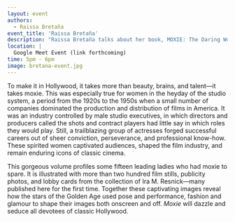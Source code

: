 ```yaml
---
layout: event
authors:
  - Raissa Bretaña
event_title: 'Raissa Bretaña'
description: "Raissa Bretaña talks about her book, MOXIE: The Daring Women of Classic Hollywood."
location: |
  Google Meet Event (link forthcoming)
time: 5pm - 6pm
image: bretana-event.jpg
---
```

To make it in Hollywood, it takes more than beauty, brains, and talent—it takes moxie. This was especially true for women in the heyday of the studio system, a period from the 1920s to the 1950s when a small number of companies dominated the production and distribution of films in America. It was an industry controlled by male studio executives, in which directors and producers called the shots and contract players had little say in which roles they would play. Still, a trailblazing group of actresses forged successful careers out of sheer conviction, perseverance, and professional know-how. These spirited women captivated audiences, shaped the film industry, and remain enduring icons of classic cinema.

This gorgeous volume profiles some fifteen leading ladies who had moxie to spare. It is illustrated with more than two hundred film stills, publicity photos, and lobby cards from the collection of Ira M. Resnick—many published here for the first time. Together these captivating images reveal how the stars of the Golden Age used pose and performance, fashion and glamour to shape their images both onscreen and off. *Moxie* will dazzle and seduce all devotees of classic Hollywood.
